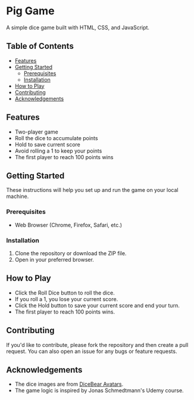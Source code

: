 # Pig Game

A simple dice game built with HTML, CSS, and JavaScript.

## Table of Contents

- [Features](#features)
- [Getting Started](#getting-started)
  - [Prerequisites](#prerequisites)
  - [Installation](#installation)
- [How to Play](#how-to-play)
- [Contributing](#contributing)
- [Acknowledgements](#acknowledgements)

## Features

- Two-player game
- Roll the dice to accumulate points
- Hold to save current score
- Avoid rolling a 1 to keep your points
- The first player to reach 100 points wins

## Getting Started

These instructions will help you set up and run the game on your local machine.

### Prerequisites

- Web Browser (Chrome, Firefox, Safari, etc.)

### Installation

1. Clone the repository or download the ZIP file.
2. Open  in your preferred browser.

## How to Play

- Click the Roll Dice button to roll the dice.
- If you roll a 1, you lose your current score.
- Click the Hold button to save your current score and end your turn.
- The first player to reach 100 points wins.

## Contributing

If you'd like to contribute, please fork the repository and then create a pull request. You can also open an issue for any bugs or feature requests.

## Acknowledgements

- The dice images are from [DiceBear Avatars](https://avatars.dicebear.com/).
- The game logic is inspired by Jonas Schmedtmann's Udemy course.
